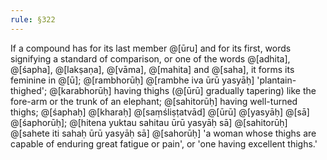 ```yaml
---
rule: §322
---
```


If a compound has for its last member @[ūru] and for its first, words signifying a standard of comparison, or one of the words @[adhita], @[śapha], @[lakṣaṇa], @[vāma], @[mahita] and @[saha], it forms its feminine in @[ū]; @[rambhorūḥ] @[rambhe iva ūrū yasyāḥ] 'plantain-thighed'; @[karabhorūḥ] having thighs (@[ūrū] gradually tapering) like the fore-arm or the trunk of an elephant; @[sahitorūḥ] having well-turned thighs; @[śaphaḥ] @[kharaḥ] @[saṃśliṣṭatvād] @[ūrū] @[yasyāḥ] @[sā] @[śaphorūḥ]; @[hitena yuktau sahitau ūrū yasyāḥ sā] @[sahitorūḥ] @[sahete iti sahaḥ ūrū yasyāḥ sā] @[sahorūḥ] 'a woman whose thighs are capable of enduring great fatigue or pain', or 'one having excellent thighs.'